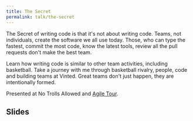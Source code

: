 ```yaml
---
title: The Secret
permalink: talk/the-secret
---
```



The Secret of writing code is that it's not about writing code. Teams, not individuals, create the software we all use today. Those, who can type the fastest, commit the most code, know the latest tools, review all the pull requests don't make the best team.

Learn how writing code is similar to other team activities, including basketball. Take a journey with me through basketball rivalry, people, code and building teams at Vinted. Great teams don't just happen, they are intentionally formed.

Presented at No Trolls Allowed and [Agile Tour](//2019.agileturas.lt/vilnius/speaker/mindaugas-mozuras/).

## Slides

<script class="speakerdeck-embed" data-id="a48939407ce544de989851af2acaa637" data-ratio="1.77777777777778" src="//speakerdeck.com/assets/embed.js"></script>
